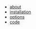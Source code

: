 <div class=submenu>
  <ul id=submenu>
    <li><a href=/projects/girara>about</a></li>
    <li><a href=/projects/girara/installation>installation</a></li>
    <li><a href=/projects/girara/options>options</a></li>
    <li><a href=/projects/girara/code>code</a></li>
  </ul>
</div>

